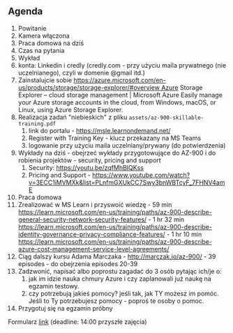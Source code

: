 ## Agenda
1. Powitanie
2. Kamera włączona 
3. Praca domowa na dziś
4. Czas na pytania
5. Wykład
6. konta: Linkedin i credly (credly.com - przy użyciu maila prywatnego (nie uczelnianego), czyli w domenie @gmail itd.)
7. Zainstalujcie sobie https://azure.microsoft.com/en-us/products/storage/storage-explorer/#overview Azure Storage Explorer – cloud storage management | Microsoft Azure
Easily manage your Azure storage accounts in the cloud, from Windows, macOS, or Linux, using Azure Storage Explorer.
8. Realizacja zadań "niebieskich" z pliku `assets/az-900-skillable-training.pdf`
    1. link do portalu - https://msle.learnondemand.net/ 
    2. Register with Training Key - klucz przekazany na MS Teams
    3. logowanie przy użyciu maila uczelniany/prywany (do potwierdzenia)
9. Wykłady na dziś - obejrzeć wykłady przygotowujące do AZ-900 i do robienia projektów - security, pricing and support
    1. Security: https://youtu.be/zqfMhBIQKss
    2. Pricing and Support - https://www.youtube.com/watch?v=3ECC1iMVMXk&list=PLnfmGXUkCC7Swy3bnWBTcyF_7FHNV4amE
10. Praca domowa 
   1. Zrealizować w MS Learn i przyswoić wiedzę
          - 59 min https://learn.microsoft.com/en-us/training/paths/az-900-describe-general-security-network-security-features/
          - 1 hr 32 min https://learn.microsoft.com/en-us/training/paths/az-900-describe-identity-governance-privacy-compliance-features/
          - 1 hr 10 min https://learn.microsoft.com/en-us/training/paths/az-900-describe-azure-cost-management-service-level-agreements/
   2. Ciąg dalszy kursu Adama Marczaka - http://marczak.io/az-900/ - 39 episodes -  do obejrzenia episodes 20-39
   3. Zadzwonić, napisać albo poprostu zagadać do 3 osób pytając ich/je o:
      1. jak im idzie nauka chmury Azure i czy zaplanowali już naukę na egzamin testowy.
      2. czy potrzebują jakieś pomocy? jeśli tak, jak TY możesz im pomóc. Jeśli to Ty potrzebujesz pomocy - poproś te osoby o pomoc. 
   4. Przygotuj się na egzamin próbny

Formularz [link](https://forms.office.com/r/mtDmWeJdWM) (deadline: 14:00 przyszłe zajęcia)
